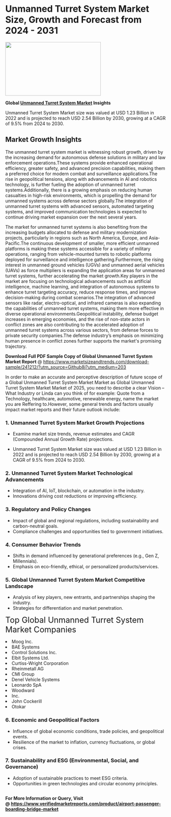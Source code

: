 <H1>Unmanned Turret System Market Size, Growth and Forecast from 2024 - 2031</H1><img class="aligncenter size-medium wp-image-584254" src="https://thirdeyenews.in/wp-content/uploads/2024/09/Global-Market-Research-300x168.jpeg" alt="" width="300" height="168" /><p><strong>Global&nbsp;<a href="https://www.marketsizeandtrends.com/download-sample/241212/?utm_source=Github8j?utm_medium=203">Unmanned Turret System Market</a> Insights</strong></p><p>Unmanned Turret System Market size was valued at USD 1.23 Billion in 2022 and is projected to reach USD 2.54 Billion by 2030, growing at a CAGR of 9.5% from 2024 to 2030.</p><p><h2>Market Growth Insights</h2> <p>The unmanned turret system market is witnessing robust growth, driven by the increasing demand for autonomous defense solutions in military and law enforcement operations.These systems provide enhanced operational efficiency, greater safety, and advanced precision capabilities, making them a preferred choice for modern combat and surveillance applications.The rise in geopolitical tensions, along with advancements in AI and robotics technology, is further fueling the adoption of unmanned turret systems.Additionally, there is a growing emphasis on reducing human casualties in high-risk environments, which is propelling the demand for unmanned systems across defense sectors globally.The integration of unmanned turret systems with advanced sensors, automated targeting systems, and improved communication technologies is expected to continue driving market expansion over the next several years.</p> <p>The market for unmanned turret systems is also benefiting from the increasing budgets allocated to defense and military modernization projects, particularly in regions such as North America, Europe, and Asia-Pacific.The continuous development of smaller, more efficient unmanned platforms is making these systems accessible for a variety of military operations, ranging from vehicle-mounted turrets to robotic platforms deployed for surveillance and intelligence gathering.Furthermore, the rising interest in unmanned ground vehicles (UGVs) and unmanned aerial vehicles (UAVs) as force multipliers is expanding the application areas for unmanned turret systems, further accelerating the market growth.Key players in the market are focusing on technological advancements such as artificial intelligence, machine learning, and integration of autonomous systems to enhance turret targeting accuracy, reduce response times, and improve decision-making during combat scenarios.The integration of advanced sensors like radar, electro-optical, and infrared cameras is also expanding the capabilities of unmanned turret systems, making them more effective in diverse operational environments.Geopolitical instability, defense budget increases in emerging economies, and the rise of non-state actors in conflict zones are also contributing to the accelerated adoption of unmanned turret systems across various sectors, from defense forces to private security companies.The defense industry’s emphasis on minimizing human presence in conflict zones further supports the market's promising trajectory.<p><span class=""><strong>Download Full PDF Sample Copy of Global Unmanned Turret System Market Report</strong> @ <a href="https://www.marketsizeandtrends.com/download-sample/241212/?utm_source=Github8j?utm_medium=203" target="_blank">https://www.marketsizeandtrends.com/download-sample/241212/?utm_source=Github8j?utm_medium=203</a></span></p><p>In order to make an accurate and perceptive description of future scope of a Global&nbsp;Unmanned Turret System Market Market as Global&nbsp;Unmanned Turret System Market Market of 2025, you need to describe a clear Vision &ndash; What Industry or Linda can you think of for example: Quote from a Technology, healthcare, automotive, renewable energy, name the market you are Reffering to.However, some general trends and factors usually impact market reports and their future outlook include:</p><h3>1.&nbsp;<strong>Unmanned Turret System Market Growth Projections</strong></h3><ul><li>Examine market size trends, revenue estimates and CAGR (Compounded Annual Growth Rate) projections.</li><li><p>Unmanned Turret System Market size was valued at USD 1.23 Billion in 2022 and is projected to reach USD 2.54 Billion by 2030, growing at a CAGR of 9.5% from 2024 to 2030.</p></li></ul><h3>2.&nbsp;<strong>Unmanned Turret System Market Technological Advancements</strong></h3><ul><li>Integration of AI, IoT, blockchain, or automation in the industry.</li><li>Innovations driving cost reductions or improving efficiency.</li></ul><h3>3.&nbsp;<strong>Regulatory and Policy Changes</strong></h3><ul><li>Impact of global and regional regulations, including sustainability and carbon-neutral goals.</li><li>Compliance challenges and opportunities tied to government initiatives.</li></ul><h3>4.&nbsp;<strong>Consumer Behavior Trends</strong></h3><ul><li>Shifts in demand influenced by generational preferences (e.g., Gen Z, Millennials).</li><li>Emphasis on eco-friendly, ethical, or personalized products/services.</li></ul><h3>5.&nbsp;<strong>Global Unmanned Turret System Market Competitive Landscape</strong></h3><ul><li>Analysis of key players, new entrants, and partnerships shaping the industry.</li><li>Strategies for differentiation and market penetration.</li></ul><p data-pm-slice="1 1 []"><span style="color: inherit; font-family: inherit; font-size: 25px;">Top Global Unmanned Turret System Market Companies</span></p><div class="" data-test-id=""><p><li>Moog Inc.</li><li> BAE Systems</li><li> Control Solutions Inc.</li><li> Elbit Systems Ltd.</li><li> Curtiss-Wright Corporation</li><li> Rheinmetall AG</li><li> CMI Group</li><li> Denel Vehicle Systems</li><li> Leonardo SpA</li><li> Woodward</li><li> Inc.</li><li> John Cockerill</li><li> Otokar</li></p></div><h3>6.&nbsp;<strong>Economic and Geopolitical Factors</strong></h3><ul><li>Influence of global economic conditions, trade policies, and geopolitical events.</li><li>Resilience of the market to inflation, currency fluctuations, or global crises.</li></ul><h3>7.&nbsp;<strong>Sustainability and ESG (Environmental, Social, and Governance)</strong></h3><ul><li>Adoption of sustainable practices to meet ESG criteria.</li><li>Opportunities in green technologies and circular economy principles.</li></ul><h2><strong style="font-size: 14px;">For More Information or Query, Visit @&nbsp;</strong><a style="background-color: #ffffff; font-size: 14px;" href="https://www.marketsizeandtrends.com/report/unmanned-turret-system-market/" target="_blank">https://www.verifiedmarketreports.com/product/airport-passenger-boarding-bridge-market</a></h2>